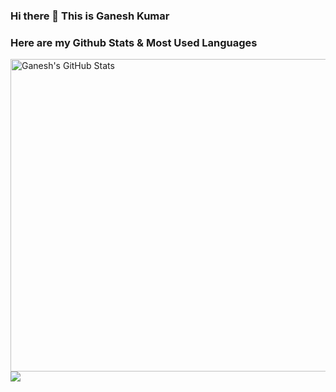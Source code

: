 ### Hi there 👋 This is Ganesh Kumar

### Here are my Github Stats & Most Used Languages
<a href="https://github.com/RamkiGanesh007/RamkiGanesh007">
  <img align="center" height="500" width="650" 
       src="https://github-readme-stats.vercel.app/api?username=RamkiGanesh007&include_all_commits=true&show_icons=true&line_height=27&count_private=true&title_color=ffffff&text_color=c9cacc&icon_color=2bbc8a&bg_color=1d1f21" alt="Ganesh's GitHub Stats" />
</a>

<a href="https://github.com/RamkiGanesh007/RamkiGanesh007">
  <img align="center" src="https://github-readme-stats.vercel.app/api/top-langs/?username=RamkiGanesh007&hide=Jupyter Notebook&langs_count=5&title_color=ffffff&text_color=c9cacc&icon_color=2bbc8a&bg_color=1d1f21&langs_count=3" />
</a>
